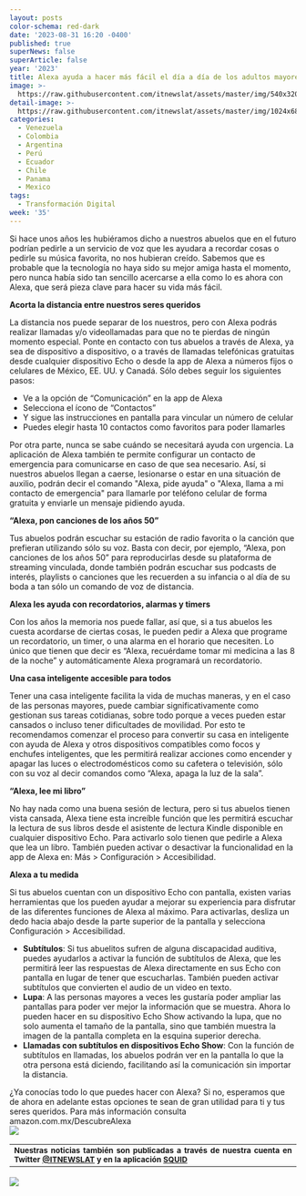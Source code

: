 ```yaml
---
layout: posts
color-schema: red-dark
date: '2023-08-31 16:20 -0400'
published: true
superNews: false
superArticle: false
year: '2023'
title: Alexa ayuda a hacer más fácil el día a día de los adultos mayores
image: >-
  https://raw.githubusercontent.com/itnewslat/assets/master/img/540x320/Adulto-Mayor-p.jpg
detail-image: >-
  https://raw.githubusercontent.com/itnewslat/assets/master/img/1024x680/Adulto-Mayor-g.jpg
categories:
  - Venezuela
  - Colombia
  - Argentina
  - Perú
  - Ecuador
  - Chile
  - Panama
  - Mexico
tags:
  - Transformación Digital
week: '35'
---
```

Si hace unos años les hubiéramos dicho a nuestros abuelos que en el futuro podrían pedirle a un servicio de voz que les ayudara a recordar cosas o pedirle su música favorita, no nos hubieran creído. Sabemos que es probable que la tecnología no haya sido su mejor amiga hasta el momento, pero nunca había sido tan sencillo acercarse a ella como lo es ahora con Alexa, que será pieza clave para hacer su vida más fácil.
 
**Acorta la distancia entre nuestros seres queridos**

La distancia nos puede separar de los nuestros, pero con Alexa podrás realizar llamadas y/o videollamadas para que no te pierdas de ningún momento especial. Ponte en contacto con tus abuelos a través de Alexa, ya sea de dispositivo a dispositivo, o a través de llamadas telefónicas gratuitas desde cualquier dispositivo Echo o desde la app de Alexa a números fijos o celulares de México, EE. UU. y Canadá. Sólo debes seguir los siguientes pasos: 

- Ve a la opción de “Comunicación” en la app de Alexa
- Selecciona el ícono de “Contactos”
- Y sigue las instrucciones en pantalla para vincular un número de celular
- Puedes elegir hasta 10 contactos como favoritos para poder llamarles
 
Por otra parte, nunca se sabe cuándo se necesitará ayuda con urgencia. La aplicación de Alexa también te permite configurar un contacto de emergencia para comunicarse en caso de que sea necesario. Así, si nuestros abuelos llegan a caerse, lesionarse o estar en una situación de auxilio, podrán decir el comando "Alexa, pide ayuda" o "Alexa, llama a mi contacto de emergencia" para llamarle por teléfono celular de forma gratuita y enviarle un mensaje pidiendo ayuda.

**“Alexa, pon canciones de los años 50”**

Tus abuelos podrán escuchar su estación de radio favorita o la canción que prefieran utilizando sólo su voz. Basta con decir, por ejemplo, “Alexa, pon canciones de los años 50” para reproducirlas desde su plataforma de streaming vinculada, donde también podrán escuchar sus podcasts de interés, playlists o canciones que les recuerden a su infancia o al día de su boda a tan sólo un comando de voz de distancia.

**Alexa les ayuda con recordatorios, alarmas y timers**

Con los años la memoria nos puede fallar, así que, si a tus abuelos les cuesta acordarse de ciertas cosas, le pueden pedir a Alexa que programe un recordatorio, un timer, o una alarma en el horario que necesiten. Lo único que tienen que decir es “Alexa, recuérdame tomar mi medicina a las 8 de la noche” y automáticamente Alexa programará un recordatorio.

**Una casa inteligente accesible para todos**

Tener una casa inteligente facilita la vida de muchas maneras, y en el caso de las personas mayores, puede cambiar significativamente como gestionan sus tareas cotidianas, sobre todo porque a veces pueden estar cansados o incluso tener dificultades de movilidad. Por esto te recomendamos comenzar el proceso para convertir su casa en inteligente con ayuda de Alexa y otros dispositivos compatibles como focos y enchufes inteligentes, que les permitirá realizar acciones como encender y apagar las luces o electrodomésticos como su cafetera o televisión, sólo con su voz al decir comandos como “Alexa, apaga la luz de la sala”.

**“Alexa, lee mi libro”**

No hay nada como una buena sesión de lectura, pero si tus abuelos tienen vista cansada, Alexa tiene esta increíble función que les permitirá escuchar la lectura de sus libros desde el asistente de lectura Kindle disponible en cualquier dispositivo Echo. Para activarlo solo tienen que pedirle a Alexa que lea un libro. También pueden activar o desactivar la funcionalidad en la app de Alexa en: Más > Configuración > Accesibilidad. 

**Alexa a tu medida**

Si tus abuelos cuentan con un dispositivo Echo con pantalla, existen varias herramientas que los pueden ayudar a mejorar su experiencia para disfrutar de las diferentes funciones de Alexa al máximo. Para activarlas, desliza un dedo hacia abajo desde la parte superior de la pantalla y selecciona Configuración > Accesibilidad.

- **Subtítulos**: Si tus abuelitos sufren de alguna discapacidad auditiva, puedes ayudarlos a activar la función de subtítulos de Alexa, que les permitirá leer las respuestas de Alexa directamente en sus Echo con pantalla en lugar de tener que escucharlas. También pueden activar subtítulos que convierten el audio de un video en texto.
- **Lupa**: A las personas mayores a veces les gustaría poder ampliar las pantallas para poder ver mejor la información que se muestra. Ahora lo pueden hacer en su dispositivo Echo Show activando la lupa, que no solo aumenta el tamaño de la pantalla, sino que también muestra la imagen de la pantalla completa en la esquina superior derecha.
- **Llamadas con subtítulos en dispositivos Echo Show**: Con la función de subtítulos en llamadas, los abuelos podrán ver en la pantalla lo que la otra persona está diciendo, facilitando así la comunicación sin importar la distancia.

¿Ya conocías todo lo que puedes hacer con Alexa? Si no, esperamos que de ahora en adelante estas opciones te sean de gran utilidad para ti y tus seres queridos. Para más información consulta amazon.com.mx/DescubreAlexa  
![]({https://raw.githubusercontent.com/itnewslat/assets/master/img/540x320/Adulto-Mayor-p.jpg)

<table style="height: 42px;" width="569">
<tbody>
<tr>
<td style="text-align: justify;"><sub><strong>Nuestras noticias también son publicadas a través de nuestra cuenta en Twitter <a href="https://twitter.com/itnewslat?lang=es">@ITNEWSLAT</a> y en la aplicación <a href="https://squidapp.co/en/">SQUID</a></strong></sub></td>
</tr>
</tbody>
</table>

<img src="https://tracker.metricool.com/c3po.jpg?hash=56f88a41e39ab42c063cc51676587a04"/>